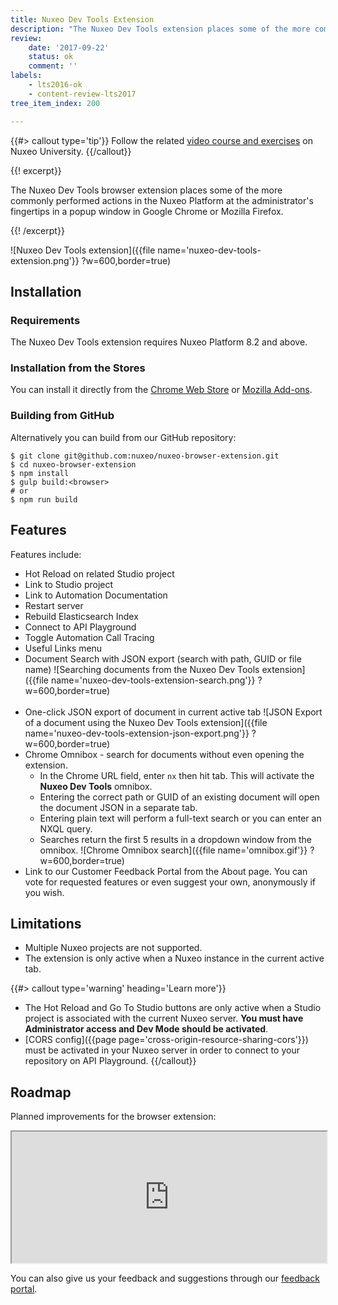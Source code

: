 ```yaml
---
title: Nuxeo Dev Tools Extension
description: "The Nuxeo Dev Tools extension places some of the more commonly performed actions in the Nuxeo Platform at the administrator's fingertips in a convenient browser popup window."
review:
    date: '2017-09-22'
    status: ok
    comment: ''
labels:
    - lts2016-ok
    - content-review-lts2017
tree_item_index: 200

---
```

{{#> callout type='tip'}}
Follow the related [video course and exercises](https://university.nuxeo.com/store/199348-nuxeo-dev-tools) on Nuxeo University.
{{/callout}}

{{! excerpt}}

The Nuxeo Dev Tools browser extension places some of the more commonly performed actions in the Nuxeo Platform at the administrator's fingertips in a popup window in Google Chrome or Mozilla Firefox.

{{! /excerpt}}

![Nuxeo Dev Tools extension]({{file name='nuxeo-dev-tools-extension.png'}} ?w=600,border=true)

## Installation

### Requirements
The Nuxeo Dev Tools extension requires Nuxeo Platform 8.2 and above.

### Installation from the Stores

You can install it directly from the [Chrome Web Store](https://chrome.google.com/webstore/detail/nuxeo-extension/kncphbjdicjganncpalklkllihdidcmh) or [Mozilla Add-ons](https://addons.mozilla.org/en-US/firefox/addon/nuxeo-dev-tools/).

### Building from GitHub

Alternatively you can build from our GitHub repository:

```
$ git clone git@github.com:nuxeo/nuxeo-browser-extension.git
$ cd nuxeo-browser-extension
$ npm install
$ gulp build:<browser>
# or
$ npm run build
```

## Features

Features include:
* Hot Reload on related Studio project
* Link to Studio project
* Link to Automation Documentation
* Restart server
* Rebuild Elasticsearch Index
* Connect to API Playground
* Toggle Automation Call Tracing
* Useful Links menu
* Document Search with JSON export (search with path, GUID or file name)
    ![Searching documents from the Nuxeo Dev Tools extension]({{file name='nuxeo-dev-tools-extension-search.png'}} ?w=600,border=true)<br /><br />
* One-click JSON export of document in current active tab
    ![JSON Export of a document using the Nuxeo Dev Tools extension]({{file name='nuxeo-dev-tools-extension-json-export.png'}} ?w=600,border=true)
* Chrome Omnibox - search for documents without even opening the extension.
    * In the Chrome URL field, enter `nx` then hit tab. This will activate the **Nuxeo Dev Tools** omnibox.
    * Entering the correct path or GUID of an existing document will open the document JSON in a separate tab.
    * Entering plain text will perform a full-text search or you can enter an NXQL query.
    * Searches return the first 5 results in a dropdown window from the omnibox.
    ![Chrome Omnibox search]({{file name='omnibox.gif'}} ?w=600,border=true)
* Link to our Customer Feedback Portal from the About page. You can vote for requested features or even suggest your own,       anonymously if you wish.

## Limitations

* Multiple Nuxeo projects are not supported.
* The extension is only active when a Nuxeo instance in the current active tab.

{{#> callout type='warning' heading='Learn more'}}
* The Hot Reload and Go To Studio buttons are only active when a Studio project is associated with the current Nuxeo server. **You must have Administrator access and Dev Mode should be activated**.
* [CORS config]({{page page='cross-origin-resource-sharing-cors'}}) must be activated in your Nuxeo server in order to connect to your repository on API Playground.
{{/callout}}

## Roadmap

Planned improvements for the browser extension:


<iframe src="https://ext.prodpad.com/ext/roadmap/3cb7ad79a0f9fce3382633f486d40cfa15430ece" height="210" width="100%"></iframe>

You can also give us your feedback and suggestions through our [feedback portal](https://portal.prodpad.com/40c295d6-739d-11e7-9e52-06df22ffaf6f).
